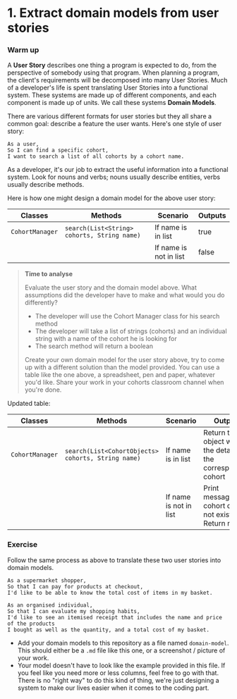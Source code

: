 # 1. Extract domain models from user stories

### Warm up

A **User Story** describes one thing a program is expected to do, from the perspective of somebody using that program. When planning a program, the client's requirements will be decomposed into many User Stories. Much of a developer's life is spent translating User Stories into a functional system. These systems are made up of different components, and each component is made up of units. We call these systems **Domain Models**.

There are various different formats for user stories but they all share a common goal: describe a feature the user wants. Here's one style of user story:

```
As a user,
So I can find a specific cohort,
I want to search a list of all cohorts by a cohort name.
```

As a developer, it's our job to extract the useful information into a functional system. Look for nouns and verbs; nouns usually describe entities, verbs usually describe methods.

Here is how one might design a domain model for the above user story:

| Classes         | Methods                                     | Scenario               | Outputs |
|-----------------|---------------------------------------------|------------------------|---------|
| `CohortManager` | `search(List<String> cohorts, String name)` | If name is in list     | true    |
|                 |                                             | If name is not in list | false   |

> **Time to analyse**
>
> Evaluate the user story and the domain model above. What assumptions did the developer have to make and what would you do differently?
> - The developer will use the Cohort Manager class for his search method
> - The developer will take a list of strings (cohorts) and an individual string with a name of the cohort he is looking for
> - The search method will return a boolean
> 
> Create your own domain model for the user story above, try to come up with a different solution than the model provided. You can use a table like the one above, a spreadsheet, pen and paper, whatever you'd like. Share your work in your cohorts classroom channel when you're done.

Updated table:

| Classes         | Methods                                            | Scenario               | Outputs                                                            |
|-----------------|----------------------------------------------------|------------------------|--------------------------------------------------------------------|
| `CohortManager` | `search(List<CohortObjects> cohorts, String name)` | If name is in list     | Return the object with all the details of the corresponding cohort |
|                 |                                                    | If name is not in list | Print message: The cohort does not exist. Return null              |


### Exercise

Follow the same process as above to translate these two user stories into domain models.

```
As a supermarket shopper,
So that I can pay for products at checkout,
I'd like to be able to know the total cost of items in my basket.
```

```
As an organised individual,
So that I can evaluate my shopping habits,
I'd like to see an itemised receipt that includes the name and price of the products
I bought as well as the quantity, and a total cost of my basket.
```

- Add your domain models to this repository as a file named `domain-model`. This should either be a `.md` file like this one, or a screenshot / picture of your work.
- Your model doesn't have to look like the example provided in this file. If you feel like you need more or less columns, feel free to go with that. There is no "right way" to do this kind of thing, we're just designing a system to make our lives easier when it comes to the coding part.